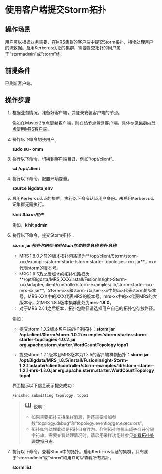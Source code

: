 # 使用客户端提交Storm拓扑<a name="ZH-CN_TOPIC_0173177954"></a>

## 操作场景<a name="se6b7b91686f741e68713b7d1b2d44f55"></a>

用户可以根据业务需要，在MRS集群的客户端中提交Storm拓扑，持续处理用户的流数据。启用Kerberos认证的集群，需要提交拓扑的用户属于“stormadmin“或“storm“组。

## 前提条件<a name="s26390c77824e48628302cd27728a109b"></a>

已刷新客户端。

## 操作步骤<a name="s8bca61259f7943bfa5d387cbb7e90a5b"></a>

1.  根据业务情况，准备好客户端，并登录安装客户端的节点。

    例如在Master2节点更新客户端，则在该节点登录客户端，具体参见[集群内节点使用MRS客户端](集群内节点使用MRS客户端.md)。

2.  执行以下命令切换用户。

    **sudo su - omm**

3.  执行以下命令，切换到客户端目录，例如“/opt/client“。

    **cd /opt/client**

4.  执行以下命令，配置环境变量。

    **source bigdata\_env**

5.  启用Kerberos认证的集群，执行以下命令认证用户身份。未启用Kerberos认证集群无需执行。

    **kinit** _**Storm用户**_

    例如，**kinit admin**

6.  执行以下命令，提交Storm拓扑：

    **storm jar** _**拓扑包路径 拓扑Main方法的类名称 拓扑名称**_

    -   MRS 1.8.0之前的版本拓扑包路径为**/opt/client/Storm/storm-xxx/examples/storm-starter/storm-starter-topologies-xxx.jar**，xxx代表storm的版本号。
    -   MRS 1.8.5及之后版本的拓扑包路径为**/opt/Bigdata/MRS\_XXX/install/FusionInsight-Storm-xxx/adapter/client/controller/storm-examples/lib/storm-starter-xxx-mrs-xx.jar**，Storm-xxx和storm-starter-xxx中的xxx代表storm的版本号，MRS-XXX中的XXX代表MRS的版本号。mrs-xx中的xx代表MRS的大版本号，如MRS 1.8.5版本集群此处为**mrs-1.8.0**。
    -   对于MRS 2.0.1之后版本，拓扑包路径请选择用户自己的拓扑包存放路径。

    例如：

    -   提交storm 1.0.2版本客户端的样例拓扑：**storm jar /opt/client/Storm/storm-1.0.2/examples/storm-starter/storm-starter-topologies-1.0.2.jar org.apache.storm.starter.WordCountTopology topo1**

    -   提交storm 1.2.1版本且MRS版本为1.8.5的客户端样例拓扑：**storm jar /opt/Bigdata/MRS\_1.8.5/install/FusionInsight-Storm-1.2.1/adapter/client/controller/storm-examples/lib/storm-starter-1.2.1-mrs-1.8.0.jar org.apache.storm.starter.WordCountTopology topo1**

    界面提示以下信息表示提交成功：

    ```
    Finished submitting topology: topo1
    ```

    >![](public_sys-resources/icon-note.gif) **说明：**   
    >-   如果需要拓扑支持采样消息，则还需要增加参数“topology.debug“和“topology.eventlogger.executors“。  
    >-   拓扑如何处理数据是拓扑自身行为。样例拓扑随机生成字符并分隔字符串，需要查看处理情况时，请启用采样功能并参见[查看拓扑处理数据日志](查看Storm拓扑日志.md#s0ffb38030e2a49ccb229939a92913f29)。  

7.  执行以下命令，查看Storm中的拓扑。启用Kerberos认证的集群，只有属于“stormadmin“或“storm“的用户可以查看所有拓扑。

    **storm list**



